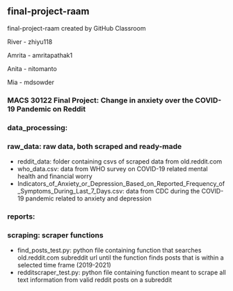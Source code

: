 ## final-project-raam ##
final-project-raam created by GitHub Classroom

River - zhiyu118

Amrita - amritapathak1

Anita - nitomanto

Mia - mdsowder

### MACS 30122 Final Project: Change in anxiety over the COVID-19 Pandemic on Reddit ###

### data_processing: ###

### raw_data: raw data, both scraped and ready-made ###
 - reddit_data: folder containing csvs of scraped data from old.reddit.com
 - who_data.csv: data from WHO survey on COVID-19 related mental health and financial worry
 - Indicators_of_Anxiety_or_Depression_Based_on_Reported_Frequency_of_Symptoms_During_Last_7_Days.csv: data from CDC during the COVID-19 pandemic related to anxiety and depression

### reports: ###

### scraping: scraper functions ###
 - find_posts_test.py: python file containing function that searches old.reddit.com subreddit url until the function finds posts that is within a selected time frame (2019-2021)
 - redditscraper_test.py: python file containing function meant to scrape all text information from valid reddit posts on a subreddit

